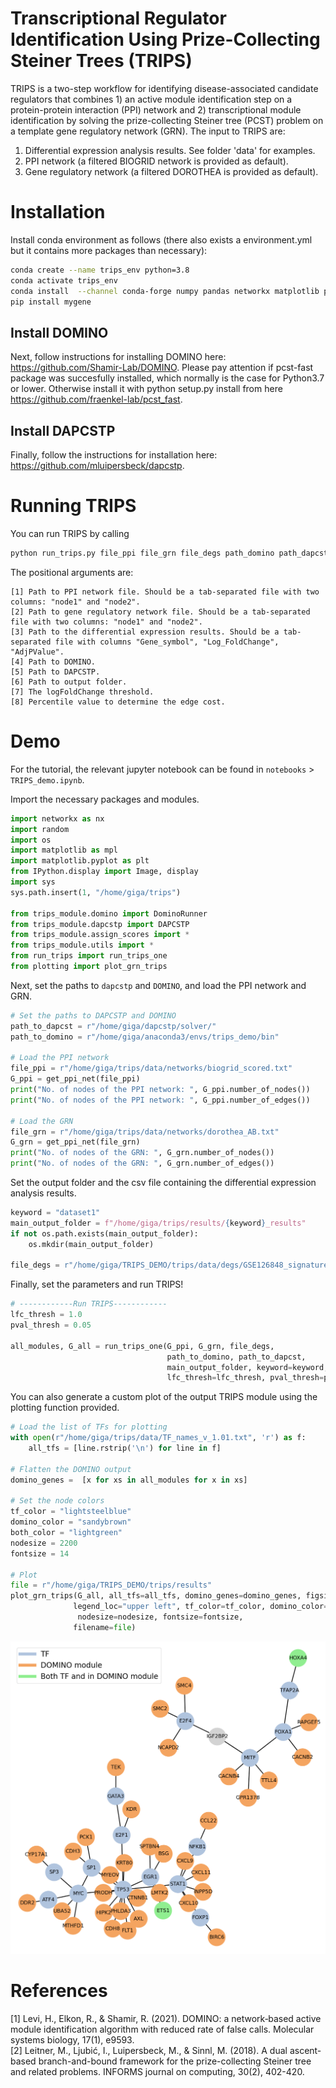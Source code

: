 # Transcriptional Regulator Identification Using Prize-Collecting Steiner Trees (TRIPS)

TRIPS is a two-step workflow for identifying disease-associated candidate regulators that combines 1) an active module identification step on a protein-protein interaction (PPI) network and 2) transcriptional module identification by solving the prize-collecting Steiner tree (PCST) problem on a template gene regulatory network (GRN). The input to TRIPS are:

1) Differential expression analysis results. See folder 'data' for examples.
2) PPI network (a filtered BIOGRID network is provided as default).
3) Gene regulatory network (a filtered DOROTHEA is provided as default).

# Installation

Install conda environment as follows (there also exists a environment.yml but it contains more packages than necessary):
```bash
conda create --name trips_env python=3.8
conda activate trips_env
conda install  --channel conda-forge numpy pandas networkx matplotlib pip
pip install mygene
```

## Install DOMINO
Next, follow instructions for installing DOMINO here: https://github.com/Shamir-Lab/DOMINO. Please pay attention if pcst-fast package was succesfully installed, which normally is the case for Python3.7 or lower. Otherwise install it with python setup.py install from here https://github.com/fraenkel-lab/pcst_fast.

## Install DAPCSTP
Finally, follow the instructions for installation here: https://github.com/mluipersbeck/dapcstp.

# Running TRIPS
You can run TRIPS by calling
```bash
python run_trips.py file_ppi file_grn file_degs path_domino path_dapcstp output_folder 1.0 50
```
The positional arguments are:
```
[1] Path to PPI network file. Should be a tab-separated file with two columns: "node1" and "node2".
[2] Path to gene regulatory network file. Should be a tab-separated file with two columns: "node1" and "node2".
[3] Path to the differential expression results. Should be a tab-separated file with columns "Gene_symbol", "Log_FoldChange", "AdjPValue".
[4] Path to DOMINO.
[5] Path to DAPCSTP.
[6] Path to output folder.
[7] The logFoldChange threshold.
[8] Percentile value to determine the edge cost.
```

# Demo

For the tutorial, the relevant jupyter notebook can be found in `notebooks` > `TRIPS_demo.ipynb`.

Import the necessary packages and modules.
```python
import networkx as nx
import random
import os
import matplotlib as mpl
import matplotlib.pyplot as plt
from IPython.display import Image, display
import sys
sys.path.insert(1, "/home/giga/trips")

from trips_module.domino import DominoRunner
from trips_module.dapcstp import DAPCSTP
from trips_module.assign_scores import *
from trips_module.utils import *
from run_trips import run_trips_one
from plotting import plot_grn_trips
```
Next, set the paths to `dapcstp` and `DOMINO`, and load the PPI network and GRN. 
```python
# Set the paths to DAPCSTP and DOMINO
path_to_dapcst = r"/home/giga/dapcstp/solver/"
path_to_domino = r"/home/giga/anaconda3/envs/trips_demo/bin"

# Load the PPI network 
file_ppi = r"/home/giga/trips/data/networks/biogrid_scored.txt"
G_ppi = get_ppi_net(file_ppi)
print("No. of nodes of the PPI network: ", G_ppi.number_of_nodes())
print("No. of nodes of the PPI network: ", G_ppi.number_of_edges())

# Load the GRN
file_grn = r"/home/giga/trips/data/networks/dorothea_AB.txt"
G_grn = get_ppi_net(file_grn)
print("No. of nodes of the GRN: ", G_grn.number_of_nodes())
print("No. of nodes of the GRN: ", G_grn.number_of_edges())
```

Set the output folder and the csv file containing the differential expression analysis results.
```python
keyword = "dataset1"
main_output_folder = f"/home/giga/trips/results/{keyword}_results"
if not os.path.exists(main_output_folder):
    os.mkdir(main_output_folder)

file_degs = r"/home/giga/TRIPS_DEMO/trips/data/degs/GSE126848_signatureData.csv"
```

Finally, set the parameters and run TRIPS!
```python
# ------------Run TRIPS------------
lfc_thresh = 1.0
pval_thresh = 0.05

all_modules, G_all = run_trips_one(G_ppi, G_grn, file_degs,
                                   path_to_domino, path_to_dapcst,
                                   main_output_folder, keyword=keyword,
                                   lfc_thresh=lfc_thresh, pval_thresh=pval_thresh)
```

You can also generate a custom plot of the output TRIPS module using the plotting function provided.
```python
# Load the list of TFs for plotting
with open(r"/home/giga/trips/data/TF_names_v_1.01.txt", 'r') as f:
    all_tfs = [line.rstrip('\n') for line in f]
    
# Flatten the DOMINO output
domino_genes =  [x for xs in all_modules for x in xs]

# Set the node colors
tf_color = "lightsteelblue"
domino_color = "sandybrown"
both_color = "lightgreen"
nodesize = 2200
fontsize = 14

# Plot
file = r"/home/giga/TRIPS_DEMO/trips/results"
plot_grn_trips(G_all, all_tfs=all_tfs, domino_genes=domino_genes, figsize=(15, 15),
              legend_loc="upper left", tf_color=tf_color, domino_color=domino_color, both_color=both_color,
               nodesize=nodesize, fontsize=fontsize,
              filename=file)
```

![trips_module](notebooks/trips_module_tutorial.png)

# References
[1] Levi, H., Elkon, R., & Shamir, R. (2021). DOMINO: a network‐based active module identification algorithm with reduced rate of false calls. Molecular systems biology, 17(1), e9593. <br>
[2] Leitner, M., Ljubić, I., Luipersbeck, M., & Sinnl, M. (2018). A dual ascent-based branch-and-bound framework for the prize-collecting Steiner tree and related problems. INFORMS journal on computing, 30(2), 402-420.

